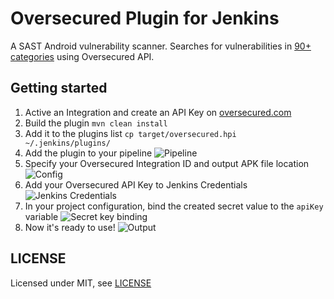 # Oversecured Plugin for Jenkins

A SAST Android vulnerability scanner. Searches for vulnerabilities in [90+ categories](https://oversecured.com/vulnerabilities) using Oversecured API.

## Getting started

1. Active an Integration and create an API Key on [oversecured.com](https://oversecured.com/)
2. Build the plugin `mvn clean install`
3. Add it to the plugins list `cp target/oversecured.hpi ~/.jenkins/plugins/`
4. Add the plugin to your pipeline ![Pipeline](https://github.com/oversecured/oversecured-jenkins-plugin/blob/master/images/1.png)
5. Specify your Oversecured Integration ID and output APK file location ![Config](https://github.com/oversecured/oversecured-jenkins-plugin/blob/master/images/2.png)
6. Add your Oversecured API Key to Jenkins Credentials ![Jenkins Credentials](https://github.com/oversecured/oversecured-jenkins-plugin/blob/master/images/3.png)
7. In your project configuration, bind the created secret value to the `apiKey` variable ![Secret key binding](https://github.com/oversecured/oversecured-jenkins-plugin/blob/master/images/4.png)
6. Now it's ready to use! ![Output](https://github.com/oversecured/oversecured-jenkins-plugin/blob/master/images/5.png)


## LICENSE

Licensed under MIT, see [LICENSE](LICENSE.md)

